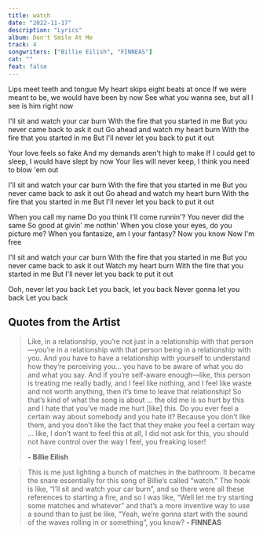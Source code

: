 ```yaml
---
title: watch
date: "2022-11-17"
description: "Lyrics"
album: Don't Smile At Me
track: 4
songwriters: ["Billie Eilish", "FINNEAS"]
cat: ""
feat: false
---
```


<p className="verse-one">
Lips meet teeth and tongue
My heart skips eight beats at once
If we were meant to be, we would have been by now
See what you wanna see, but all I see is him right now
</p>
<p className="chorus">
I'll sit and watch your car burn
With the fire that you started in me
But you never came back to ask it out
Go ahead and watch my heart burn
With the fire that you started in me
But I'll never let you back to put it out
</p>
<p className="verse-two">
Your love feels so fake
And my demands aren't high to make
If I could get to sleep, I would have slept by now
Your lies will never keep, I think you need to blow 'em out
</p>
<p className="chorus">
I'll sit and watch your car burn
With the fire that you started in me
But you never came back to ask it out
Go ahead and watch my heart burn
With the fire that you started in me
But I'll never let you back to put it out
</p>
<p className="bridge">
When you call my name
Do you think I'll come runnin'?
You never did the same
So good at givin' me nothin'
When you close your eyes, do you picture me?
When you fantasize, am I your fantasy?
Now you know
Now I'm free
</p>
<p className="chorus">
I'll sit and watch your car burn
With the fire that you started in me
But you never came back to ask it out
Watch my heart burn
With the fire that you started in me
But I'll never let you back to put it out
</p>
<p className="outro">
Ooh, never let you back
Let you back, let you back
Never gonna let you back
Let you back
</p>

## Quotes from the Artist

<blockquote>
Like, in a relationship, you’re not just in a relationship with that person—you’re in a relationship with that person being in a relationship with you. And you have to have a relationship with yourself to understand how they’re perceiving you… you have to be aware of what you do and what you say. And if you’re self-aware enough—like, this person is treating me really badly, and I feel like nothing, and I feel like waste and not worth anything, then it’s time to leave that relationship! So that’s kind of what the song is about … the old me is so hurt by this and I hate that you’ve made me hurt [like] this. Do you ever feel a certain way about somebody and you hate it? Because you don’t like them, and you don’t like the fact that they make you feel a certain way … like, I don’t want to feel this at all, I did not ask for this, you should not have control over the way I feel, you freaking loser!

<b>- Billie Eilish</b>

</blockquote>

<blockquote>
This is me just lighting a bunch of matches in the bathroom. It became the snare essentially for this song of Billie’s called “watch.” The hook is like, “I’ll sit and watch your car burn”, and so there were all these references to starting a fire, and so I was like, “Well let me try starting some matches and whatever” and that’s a more inventive way to use a sound than to just be like, “Yeah, we’re gonna start with the sound of the waves rolling in or something”, you know?
<b>- FINNEAS </b>
</blockquote>
